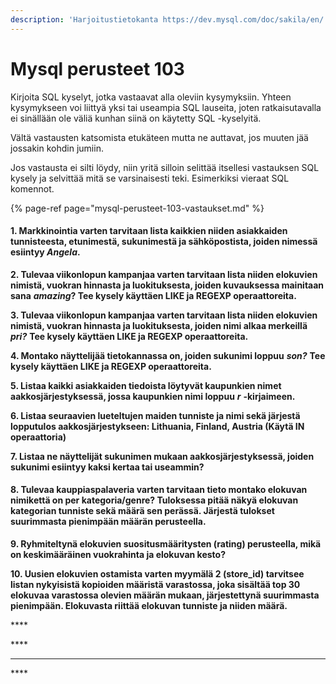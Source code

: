 ```yaml
---
description: 'Harjoitustietokanta https://dev.mysql.com/doc/sakila/en/'
---
```


# Mysql perusteet 103

Kirjoita SQL kyselyt, jotka vastaavat alla oleviin kysymyksiin. Yhteen kysymykseen voi liittyä yksi tai useampia SQL lauseita, joten ratkaisutavalla ei sinällään ole väliä kunhan siinä on käytetty SQL -kyselyitä.

Vältä vastausten katsomista etukäteen mutta ne auttavat, jos muuten jää jossakin kohdin jumiin.

Jos vastausta ei silti löydy, niin yritä silloin selittää itsellesi vastauksen SQL kysely ja selvittää mitä se varsinaisesti teki. Esimerkiksi vieraat SQL komennot.

{% page-ref page="mysql-perusteet-103-vastaukset.md" %}



#### 1. Markkinointia varten tarvitaan lista kaikkien niiden asiakkaiden tunnisteesta, etunimestä, sukunimestä ja sähköpostista, joiden nimessä esiintyy _Angela_.

**2. Tulevaa viikonlopun kampanjaa varten tarvitaan lista niiden elokuvien nimistä, vuokran hinnasta ja luokituksesta, joiden kuvauksessa mainitaan sana** _**amazing**_**? Tee kysely käyttäen LIKE ja REGEXP operaattoreita.**

**3. Tulevaa viikonlopun kampanjaa varten tarvitaan lista niiden elokuvien nimistä, vuokran hinnasta ja luokituksesta, joiden nimi alkaa merkeillä** _**pri?**_ **Tee kysely käyttäen LIKE ja REGEXP operaattoreita.**

**4. Montako näyttelijää tietokannassa on, joiden sukunimi loppuu** _**son?**_ **Tee kysely käyttäen LIKE ja REGEXP operaattoreita.**

**5. Listaa kaikki asiakkaiden tiedoista löytyvät kaupunkien nimet aakkosjärjestyksessä, jossa kaupunkien nimi loppuu** _**r**_ **-kirjaimeen.**

**6. Listaa seuraavien lueteltujen maiden tunniste ja nimi sekä järjestä lopputulos aakkosjärjestykseen:  Lithuania, Finland, Austria \(Käytä IN operaattoria\)**

**7. Listaa ne näyttelijät sukunimen mukaan aakkosjärjestyksessä, joiden sukunimi esiintyy kaksi kertaa tai useammin?**

#### **8**. Tulevaa kauppiaspalaveria varten tarvitaan tieto montako elokuvan nimikettä on per kategoria/genre? Tuloksessa pitää näkyä elokuvan kategorian tunniste sekä määrä sen perässä. Järjestä tulokset suurimmasta pienimpään määrän perusteella.

**9. Ryhmiteltynä elokuvien suositusmääritysten \(rating\) perusteella, mikä on keskimääräinen vuokrahinta ja elokuvan kesto?**

**10. Uusien elokuvien ostamista varten myymälä 2 \(store\_id\) tarvitsee listan nykyisistä kopioiden määristä varastossa, joka sisältää top 30 elokuvaa varastossa olevien määrän mukaan, järjestettynä suurimmasta  pienimpään. Elokuvasta riittää elokuvan tunniste ja niiden määrä.**

\*\*\*\*

\*\*\*\*

 **** 

\*\*\*\*



